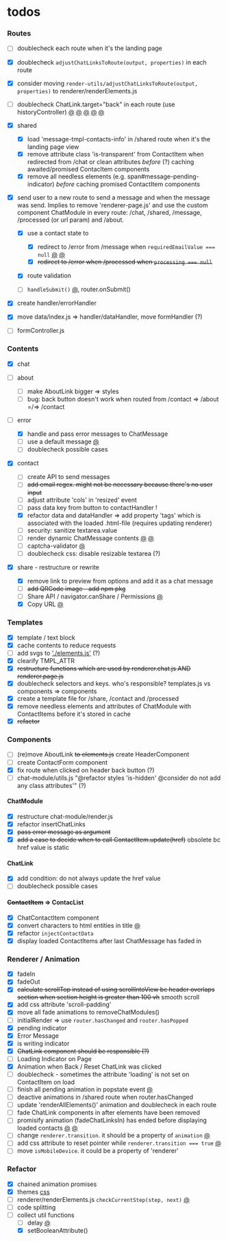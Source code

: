 # todos

### Routes

- [ ] doublecheck each route when it's the landing page
- [x] doublecheck `adjustChatLinksToRoute(output, properties)` in each route
- [x] consider moving `render-utils/adjustChatLinksToRoute(output, properties)` to renderer/renderElements.js
- [ ] doublecheck ChatLink.target="back" in each route (use historyController) [@](src/components/chat-link/chat-link.js#72) [@](src/components/chat-link/chat-link.js#90) [@](src/components/chat-module/utils.js#111) [@](src/router/router.js#13) [@](src/router/router.js#159)

- [x] shared

  - [x] load 'message-tmpl-contacts-info' in /shared route when it's the landing page view
  - [x] remove attribute class 'is-transparent' from ContactItem when redirected from /chat or clean attributes _before_ (?) caching awaited/promised ContacItem components
  - [x] remove all needless elements (e.g. span#message-pending-indicator) _before_ caching promised ContactItem components

- [x] send user to a new route to send a message and when the message was send. Implies to remove 'renderer-page.js' and use the custom component ChatModule in every route: /chat, /shared, /message, /processed (or url param) and /about.

  - [x] use a contact state to

    - [x] redirect to /error from /message when `requiredEmailValue === null` [@](src/listener/form-handler.js#80) [@](src/router/router.js#136)
    - [x] ~~redirect to /error when /processed when `processing === null`~~

  - [x] route validation
  - [ ] `handleSubmit()` [@](src/handler/event-handler.js#56), router.onSubmit()

- [x] create handler/errorHandler
- [x] move data/index.js => handler/dataHandler, move formHandler (?)
- [ ] formController.js

### Contents

- [x] chat

- [ ] about

  - [ ] make AboutLink bigger => styles
  - [ ] bug: back button doesn't work when routed from /contact => /about =/=> /contact

- [ ] error

  - [x] handle and pass error messages to ChatMessage
  - [ ] use a default message [@](src/controller/error-controller.js)
  - [ ] doublecheck possible cases

- [x] contact

  - [ ] create API to send messages
  - [ ] ~~add email regex. might not be necessary because there's no user input~~
  - [ ] adjust attribute 'cols' in 'resized' event
  - [ ] pass data key from button to contactHandler !
  - [x] refactor data and dataHandler => add property 'tags' which is associated with the loaded .html-file (requires updating renderer)
  - [ ] security: sanitize textarea.value
  - [ ] render dynamic ChatMessage contents [@](src/components/chat-message/chat-message.js#61) [@](src/components/chat-message/utils.js#54)
  - [ ] captcha-validator [@](src/components/chat-message/utils.js#51)
  - [ ] doublecheck css: disable resizable textarea (?)

- [x] share - restructure or rewrite
  - [x] remove link to preview from options and add it as a chat message
  - [ ] ~~add QRCode image - add npm pkg~~
  - [ ] Share API / navigator.canShare / Permissions [@](src/listener/button-handler.js)
  - [x] Copy URL [@](src/listener/button-handler.js)

### Templates

- [x] template / text block
- [x] cache contents to reduce requests
- [ ] add svgs to ['./elements.js'](src/elements/elements.js#18) (?)
- [x] clearify TMPL_ATTR
- [x] ~~restructure functions which are used by renderer.chat.js AND renderer.page.js~~
- [x] doublecheck selectors and keys. who's responsible? templates.js vs components => components
- [x] create a template file for /share, /contact and /processed
- [x] remove needless elements and attributes of ChatModule with ContactItems before it's stored in cache
- [x] ~~refactor~~

### Components

- [ ] (re)move AboutLink ~~to elements.js~~ create HeaderComponent
- [ ] create ContactForm component
- [x] fix route when clicked on header back button (?)
- [ ] chat-module/utils.js "@refactor styles 'is-hidden' @consider do not add any class attributes'" (?)

#### ChatModule

- [x] restructure chat-module/render.js
- [x] refactor insertChatLinks
- [x] ~~pass error message as argument~~
- [x] ~~add a case to decide when to call ContactItem.update(href)~~ obsolete bc href value is static

#### ChatLink

- [x] add condition: do not always update the href value
- [ ] doublecheck possible cases

#### ~~ContactItem~~ => ContacList

- [x] ChatContactItem component
- [x] convert characters to html entities in title [@](src/components/contact-item/utils.js#65)
- [x] refactor `injectContactData`
- [x] display loaded ContactItems after last ChatMessage has faded in

### Renderer / Animation

- [x] fadeIn
- [x] fadeOut
- [x] ~~calculate scrollTop instead of using scrollIntoView bc header overlaps section when section height is greater than 100 vh~~ smooth scroll
- [x] add css attribute 'scroll-padding'
- [x] move all fade animations to removeChatModules()
- [ ] initialRender => use `router.hasChanged` and `router.hasPopped`
- [x] pending indicator
- [x] Error Message
- [x] is writing indicator
- [x] ~~ChatLink component should be responsible (?)~~
- [ ] Loading Indicator on Page
- [x] Animation when Back / Reset ChatLink was clicked
- [ ] doublecheck - sometimes the attribute 'loading' is not set on ContactItem on load
- [ ] finish all pending animation in popstate event [@](src/router/router.js#110)
- [ ] deactive animations in /shared route when router.hasChanged
- [ ] update 'renderAllElements()' animation and doublecheck in each route
- [ ] fade ChatLink components in after elements have been removed
- [ ] promisify animation (fadeChatLinksIn) has ended before displaying loaded contacts [@](src/renderer/animation.js#175) [@](src/renderer/renderElements.js#46)
- [ ] change `renderer.transition`. it should be a property of `animation` [@](src/renderer/renderer.js)
- [ ] add css attribute to reset pointer while `renderer.transition === true` [@](src/renderer/renderer.js#43)
- [ ] move `isMobileDevice`. it could be a property of 'renderer'

### Refactor

- [x] chained animation promises
- [x] themes [css](src/style/theme.css#100)
- [ ] renderer/renderElements.js `checkCurrentStep(step, next)` [@](src/renderer/renderElements.js#53)
- [ ] code splitting
- [ ] collect util functions
  - [ ] delay [@](src/renderer/animation.js#76)
  - [x] setBooleanAttribute()
